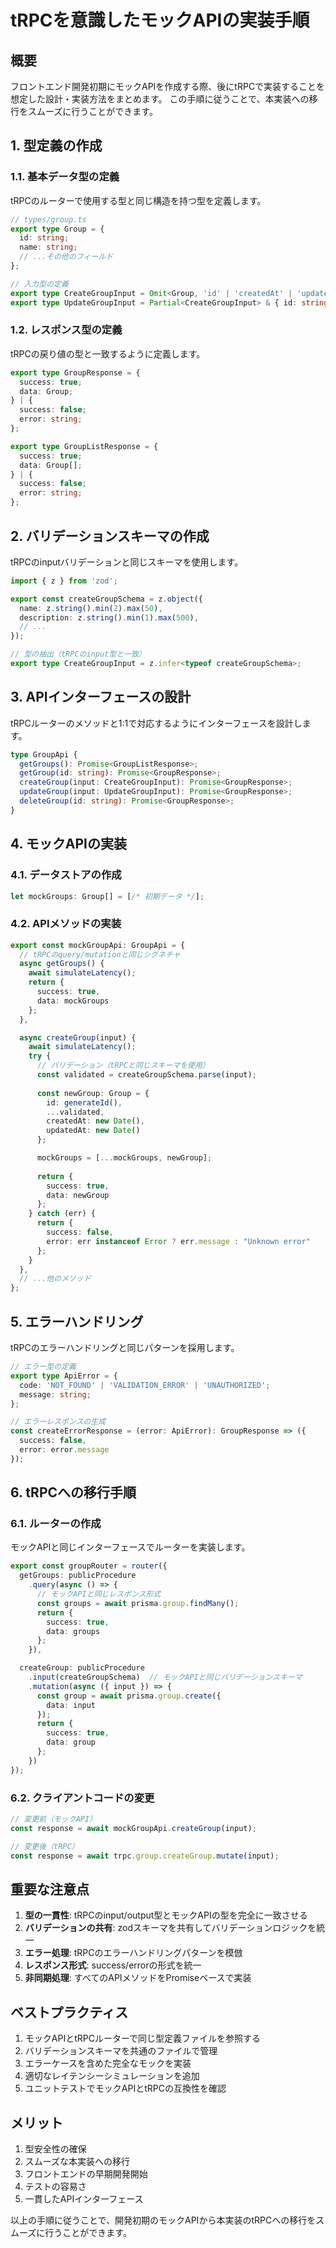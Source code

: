 # tRPCを意識したモックAPIの実装手順

## 概要

フロントエンド開発初期にモックAPIを作成する際、後にtRPCで実装することを想定した設計・実装方法をまとめます。
この手順に従うことで、本実装への移行をスムーズに行うことができます。

## 1. 型定義の作成

### 1.1. 基本データ型の定義

tRPCのルーターで使用する型と同じ構造を持つ型を定義します。

```typescript
// types/group.ts
export type Group = {
  id: string;
  name: string;
  // ...その他のフィールド
};

// 入力型の定義
export type CreateGroupInput = Omit<Group, 'id' | 'createdAt' | 'updatedAt'>;
export type UpdateGroupInput = Partial<CreateGroupInput> & { id: string };
```

### 1.2. レスポンス型の定義

tRPCの戻り値の型と一致するように定義します。

```typescript
export type GroupResponse = {
  success: true;
  data: Group;
} | {
  success: false;
  error: string;
};

export type GroupListResponse = {
  success: true;
  data: Group[];
} | {
  success: false;
  error: string;
};
```

## 2. バリデーションスキーマの作成

tRPCのinputバリデーションと同じスキーマを使用します。

```typescript
import { z } from 'zod';

export const createGroupSchema = z.object({
  name: z.string().min(2).max(50),
  description: z.string().min(1).max(500),
  // ...
});

// 型の抽出（tRPCのinput型と一致）
export type CreateGroupInput = z.infer<typeof createGroupSchema>;
```

## 3. APIインターフェースの設計

tRPCルーターのメソッドと1:1で対応するようにインターフェースを設計します。

```typescript
type GroupApi {
  getGroups(): Promise<GroupListResponse>;
  getGroup(id: string): Promise<GroupResponse>;
  createGroup(input: CreateGroupInput): Promise<GroupResponse>;
  updateGroup(input: UpdateGroupInput): Promise<GroupResponse>;
  deleteGroup(id: string): Promise<GroupResponse>;
}
```

## 4. モックAPIの実装

### 4.1. データストアの作成

```typescript
let mockGroups: Group[] = [/* 初期データ */];
```

### 4.2. APIメソッドの実装

```typescript
export const mockGroupApi: GroupApi = {
  // tRPCのquery/mutationと同じシグネチャ
  async getGroups() {
    await simulateLatency();
    return {
      success: true,
      data: mockGroups
    };
  },

  async createGroup(input) {
    await simulateLatency();
    try {
      // バリデーション（tRPCと同じスキーマを使用）
      const validated = createGroupSchema.parse(input);
      
      const newGroup: Group = {
        id: generateId(),
        ...validated,
        createdAt: new Date(),
        updatedAt: new Date()
      };

      mockGroups = [...mockGroups, newGroup];
      
      return {
        success: true,
        data: newGroup
      };
    } catch (err) {
      return {
        success: false,
        error: err instanceof Error ? err.message : "Unknown error"
      };
    }
  },
  // ...他のメソッド
};
```

## 5. エラーハンドリング

tRPCのエラーハンドリングと同じパターンを採用します。

```typescript
// エラー型の定義
export type ApiError = {
  code: 'NOT_FOUND' | 'VALIDATION_ERROR' | 'UNAUTHORIZED';
  message: string;
};

// エラーレスポンスの生成
const createErrorResponse = (error: ApiError): GroupResponse => ({
  success: false,
  error: error.message
});
```

## 6. tRPCへの移行手順

### 6.1. ルーターの作成

モックAPIと同じインターフェースでルーターを実装します。

```typescript
export const groupRouter = router({
  getGroups: publicProcedure
    .query(async () => {
      // モックAPIと同じレスポンス形式
      const groups = await prisma.group.findMany();
      return {
        success: true,
        data: groups
      };
    }),

  createGroup: publicProcedure
    .input(createGroupSchema)  // モックAPIと同じバリデーションスキーマ
    .mutation(async ({ input }) => {
      const group = await prisma.group.create({
        data: input
      });
      return {
        success: true,
        data: group
      };
    })
});
```

### 6.2. クライアントコードの変更

```typescript
// 変更前（モックAPI）
const response = await mockGroupApi.createGroup(input);

// 変更後（tRPC）
const response = await trpc.group.createGroup.mutate(input);
```

## 重要な注意点

1. **型の一貫性**: tRPCのinput/output型とモックAPIの型を完全に一致させる
2. **バリデーションの共有**: zodスキーマを共有してバリデーションロジックを統一
3. **エラー処理**: tRPCのエラーハンドリングパターンを模倣
4. **レスポンス形式**: success/errorの形式を統一
5. **非同期処理**: すべてのAPIメソッドをPromiseベースで実装

## ベストプラクティス

1. モックAPIとtRPCルーターで同じ型定義ファイルを参照する
2. バリデーションスキーマを共通のファイルで管理
3. エラーケースを含めた完全なモックを実装
4. 適切なレイテンシーシミュレーションを追加
5. ユニットテストでモックAPIとtRPCの互換性を確認

## メリット

1. 型安全性の確保
2. スムーズな本実装への移行
3. フロントエンドの早期開発開始
4. テストの容易さ
5. 一貫したAPIインターフェース

以上の手順に従うことで、開発初期のモックAPIから本実装のtRPCへの移行をスムーズに行うことができます。